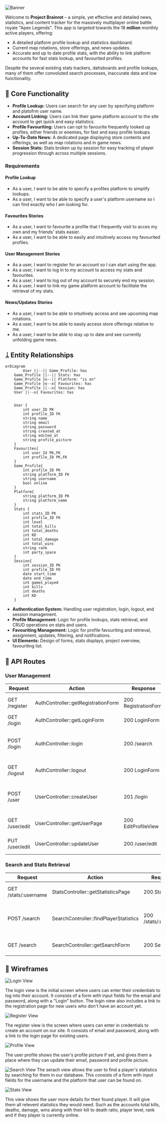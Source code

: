 

![Banner](./images/230558.jpg)

Welcome to **Project Brainrot** – a simple, yet effective and detailed news, statistics, and content tracker for the massively multiplayer online battle royale "Apex Legends". This app is targeted towards the 18 **million** monthly active players, offering:

-   A detailed platform profile lookup and statistics dashboard.
-   Current map rotations, store offerings, and news updates.
-   Accurate and up to date profile stats, with the ability to link platform accounts for fast stats lookup, and favourited profiles.


Despite the several existing stats trackers, dahsboards and profile lookups, many of them offer convoluted search processes, inaccurate data and low functionality. 

## 🧱 Core Functionality

-   **Profile Lookup:** Users can search for any user by specifying platform and platofrm user name.
-   **Account Linking:** Users can link their game platform account to the site account to get quick and easy statistics.
-   **Profile Favouriting:** Users can opt to favourite frequently looked up profiles, either friends or enemies, for fast and easy profile lookups.
-   **Up-To-Date News:** A dedicated page displaying store contents and offerings, as well as map rotations and in game news.
-   **Session Stats:** Stats broken up by session for easy tracking of player progression through across multiple sessions.

### Requirements

#### Profile Lookup

-   As a user, I want to be able to specify a profiles platform to simplify lookups.
-   As a user, I want to be able to specify a user's platform username so I can find exactly who I am looking for.

#### Favourites Stories

-   As a user, I want to favourite a profile that I frequently visit to acces my own and my friends' stats easier.
-   As a user, I want to be able to easily and intuitively access my favourited profiles.

#### User Management Stories

-   As a user, I want to register for an account so I can start using the app.
-   As a user, I want to log in to my account to access my stats and favourites.
-   As a user, I want to log out of my account to securely end my session.
-   As a user, I want to link my game platform account to facilitate the retrieval of my stats.

#### News/Updates Stories

-   As a user, I want to be able to intuitively access and see upcoming map rotations.
-   As a user, I want to be able to easily access store offerings relative to me.
-   As a user, I want to be able to stay up to date and see currently unfolding game news.

## ᛦ Entity Relationships


```mermaid
erDiagram
        User ||--|| Game_Profile: has
    Game_Profile ||--|| Stats: has
    Game_Profile }o--|| Platform: "is on"
    Game_Profile }o--o{ Favourites: has
    Game_Profile ||--o{ Session: has
    User ||--o{ Favourites: has


    User {
        int user_ID PK
        int profile_ID FK
        string name
        string email
        string password
        string created_at
        string edited_at
        string profile_picture
    }
    Favourites{
        int user_Id PK,FK
        int profile_ID PK,FK
    }
    Game_Profile{
        int profile_ID PK
        string platform_ID FK
        string username
        bool online
    }
    Platform{
        string platform_ID PK
        string platform_name
    }
    Stats {
        int stats_ID PK
        int profile_ID FK
        int level
        int total_kills
        int total_deaths
        int KD
        int total_damage
        int total_wins
        string rank
        int party_space
    }
    Session{
        int session_ID PK
        int profile_ID FK
        date start_time
        date end_time
        int games_played
        int kills
        int deaths
        int KD
    }
```

-   **Authentication System:** Handling user registration, login, logout, and session management.
-   **Profile Management:** Logic for profile lookups, stats retrieval, and CRUD operations on stats and users.
-   **Favouriting Management:** Logic for profile favouriting and retrieval, assignment, updates, filtering, and notifications.
-   **UI Elements:** Design of forms, stats displays, project overview, favouriting list.

## 📍 API Routes


### User Management

| Request              | Action                           | Response              | Description                                                             |
| -------------------- | -------------------------------- | --------------------- | ----------------------------------------------------------------------- |
| GET /register       | AuthController::getRegistrationForm | 200 RegistrationForm | Render the registration form |
| GET /login    | AuthController::getLoginForm | 200 LoginForm | Render the login form |
| POST /login    | AuthController::login | 200 /search | Logs a user in and redirects to search page |
| GET /logout | AuthController::logout | 200 LoginForm | Log out and redirect to login page |
| POST /user | UserController::createUser | 201 /login | Creates the user and redirects to the login page |
| GET /user/edit | UserController::getUserPage | 200 EditProfileView | Renders the profile page |
| PUT /user/edit | UserController::updateUser | 200 /user/edit | Updates the users profile |

### Search and Stats Retrieval

| Request                                   | Action                     | Response                 | Description                        |
| ----------------------------------------- | -------------------------- | ------------------------ | ---------------------------------- |
| GET /stats/:username    | StatsController::getStatisticsPage    | 200 StatView       | Render the statistic page |
| POST /search | SearchController::findPlayerStatistics | 200  /stats/:username | Retrieve a specific players in game statistics |
| GET /search | SearchController::getSearchForm | 200 SearchForm | Render the registration form | 

## 📐 Wireframes


![Login View](images/Login.png)

The login view is the initial screen where users can enter their credentials to log into their account. It consists of a form with input fields for the email and password, along with a "Login" button. The login view also includes a link to the registration page for new users who don't have an account yet.

![Register View](images/Register.png)

The register view is the screen where users can enter in credentials to create an account on our site. It consists of email and password, along with a link to the login page for existing users.

![Profile View](images/Profile.png)

The user profile shows the user's profile picture if set, and gives them a place where they can update their email, password and profile picture. 

![Search View](images/Seach.png)
The serach view allows the user to find a player's statistics by searching for them in our database. This consists of a form with input fields for the username and the platform that user can be found on.

![Stats View](images/Stats.png)

This view shows the user more details for their found player. It will give them all relevent statistics they would need. Such as the accounts total kills, deaths, damage, wins along with their kill to death ratio, player level, rank and if they player is currently online.
